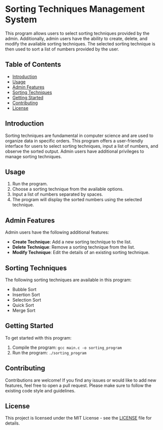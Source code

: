 # Sorting Techniques Management System

This program allows users to select sorting techniques provided by the admin. Additionally, admin users have the ability to create, delete, and modify the available sorting techniques. The selected sorting technique is then used to sort a list of numbers provided by the user.

## Table of Contents

- [Introduction](#introduction)
- [Usage](#usage)
- [Admin Features](#admin-features)
- [Sorting Techniques](#sorting-techniques)
- [Getting Started](#getting-started)
- [Contributing](#contributing)
- [License](#license)

## Introduction

Sorting techniques are fundamental in computer science and are used to organize data in specific orders. This program offers a user-friendly interface for users to select sorting techniques, input a list of numbers, and observe the sorted output. Admin users have additional privileges to manage sorting techniques.

## Usage

1. Run the program.
2. Choose a sorting technique from the available options.
3. Input a list of numbers separated by spaces.
4. The program will display the sorted numbers using the selected technique.

## Admin Features

Admin users have the following additional features:

- **Create Technique**: Add a new sorting technique to the list.
- **Delete Technique**: Remove a sorting technique from the list.
- **Modify Technique**: Edit the details of an existing sorting technique.

## Sorting Techniques

The following sorting techniques are available in this program:

- Bubble Sort
- Insertion Sort
- Selection Sort
- Quick Sort
- Merge Sort

## Getting Started

To get started with this program:

1. Compile the program: `gcc main.c -o sorting_program`
2. Run the program: `./sorting_program`

## Contributing

Contributions are welcome! If you find any issues or would like to add new features, feel free to open a pull request. Please make sure to follow the existing code style and guidelines.

## License

This project is licensed under the MIT License - see the [LICENSE](LICENSE) file for details.
